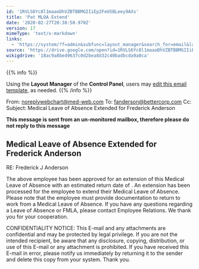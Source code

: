 ```yaml
---
id: '1RVLS6Yc8l1maaoDhVZBTBBMGIIiEp2FeU5BLeey9AXs'
title: 'Pat MLOA Extend'
date: '2020-02-27T20:38:50.970Z'
version: 17
mimeType: 'text/x-markdown'
links:
  - 'https://system/?f=admin&subfunc=layout_manager&search_for=email&layout_search=Go&lv_layout_manager_limit=0&opp=edit&doc_type=EME&old_module=Email&old_name=Pat+MLOA+Extend&active=0'
source: 'https://drive.google.com/open?id=1RVLS6Yc8l1maaoDhVZBTBBMGIIiEp2FeU5BLeey9AXs'
wikigdrive: '18ac9a8be49637c0d2bea8d32c40badbcda9a0ca'
---
```





{{% info %}}

Using the **Layout Manager** of the **Control Panel**, users may [edit this email template](https://system/?f=admin&subfunc=layout_manager&search_for=email&layout_search=Go&lv_layout_manager_limit=0&opp=edit&doc_type=EME&old_module=Email&old_name=Pat+MLOA+Extend&active=0), as needed.
{{% /info %}}



From: noreplywebchart@med-web.com
To: fanderson@bettercorp.com
Cc:
Subject: Medical Leave of Absence Extended for Frederick Anderson

****This message is sent from an un-monitored mailbox, therefore please do not reply to this message****

## **Medical Leave of Absence Extended for Frederick Anderson**


RE: Frederick J Anderson

The above employee has been approved for an extension of this Medical Leave of Absence with an estimated return date of . An extension has been processed for the employee to extend their Medical Leave of Absence.
Please note that the employee must provide documentation to return to work from a Medical Leave of Absence.
If you have any questions regarding a Leave of Absence or FMLA, please contact Employee Relations.
We thank you for your cooperation.


CONFIDENTIALITY NOTICE: This E-mail and any attachments are confidential and may be protected by legal privilege. If you are not the intended recipient, be aware that any disclosure, copying, distribution, or use of this E-mail or any attachment is prohibited. If you have received this E-mail in error, please notify us immediately by returning it to the sender and delete this copy from your system. Thank you.
